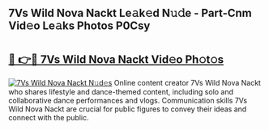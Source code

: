 ## 7Vs Wild Nova Nackt Le𝚊k𝚎d N𝚞𝚍e - Part-Cnm Vid𝚎o Le𝚊ks Photos P0Csy

# <h2><a href="http://fb9vxl.evod.top/?m=7Vs+Wild+Nova+Nackt">🔗 👉🔴 7Vs Wild Nova Nackt Vid𝚎o Ph𝚘t𝚘s</a></h2>

[![7Vs Wild Nova Nackt N𝚞d𝚎s](https://i.imgur.com/8V9OHl7.gif)](http://fb9vxl.evod.top/?m=7Vs+Wild+Nova+Nackt)
Online content creator 7Vs Wild Nova Nackt who shares lifestyle and dance-themed content, including solo and collaborative dance performances and vlogs. Communication skills 7Vs Wild Nova Nackt are crucial for public figures to convey their ideas and connect with the public. 
